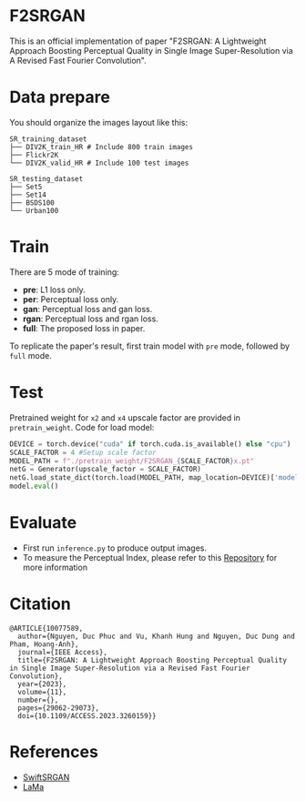 # F2SRGAN
This is an official implementation of paper "F2SRGAN: A Lightweight Approach Boosting Perceptual Quality in Single Image Super-Resolution via A Revised Fast Fourier Convolution".

# Data prepare
You should organize the images layout like this:

```shell
SR_training_dataset
├── DIV2K_train_HR # Include 800 train images
├── Flickr2K
└── DIV2K_valid_HR # Include 100 test images

SR_testing_dataset
├── Set5
├── Set14
├── BSDS100
└── Urban100
```

# Train
There are 5 mode of training:
- **pre**: L1 loss only.
- **per**: Perceptual loss only.
- **gan**: Perceptual loss and gan loss.
- **rgan**: Perceptual loss and rgan loss.
- **full**: The proposed loss in paper.  

To replicate the paper's result, first train model with `pre` mode, followed by `full` mode.

# Test
Pretrained weight for `x2` and `x4` upscale factor are provided in `pretrain_weight`. Code for load model:
```python
DEVICE = torch.device("cuda" if torch.cuda.is_available() else "cpu")
SCALE_FACTOR = 4 #Setup scale factor
MODEL_PATH = f"./pretrain_weight/F2SRGAN_{SCALE_FACTOR}x.pt"
netG = Generator(upscale_factor = SCALE_FACTOR)
netG.load_state_dict(torch.load(MODEL_PATH, map_location=DEVICE)['model'])
model.eval()
```

# Evaluate
- First run `inference.py` to produce output images.
- To measure the Perceptual Index, please refer to this [Repository](https://github.com/roimehrez/PIRM2018) for more information

# Citation
```
@ARTICLE{10077589,
  author={Nguyen, Duc Phuc and Vu, Khanh Hung and Nguyen, Duc Dung and Pham, Hoang-Anh},
  journal={IEEE Access}, 
  title={F2SRGAN: A Lightweight Approach Boosting Perceptual Quality in Single Image Super-Resolution via a Revised Fast Fourier Convolution}, 
  year={2023},
  volume={11},
  number={},
  pages={29062-29073},
  doi={10.1109/ACCESS.2023.3260159}}
```

# References
- [SwiftSRGAN](https://github.com/Koushik0901/Swift-SRGAN)
- [LaMa](https://github.com/advimman/lama)
